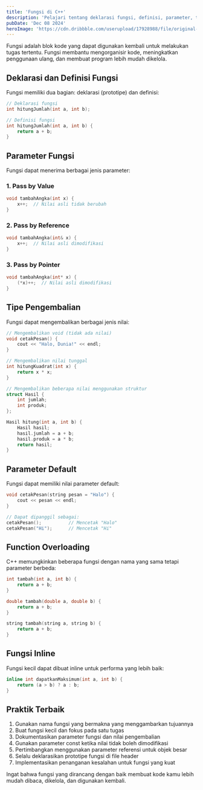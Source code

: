 ```yaml
---
title: 'Fungsi di C++'
description: 'Pelajari tentang deklarasi fungsi, definisi, parameter, tipe pengembalian, dan praktik terbaik di C++'
pubDate: 'Dec 08 2024'
heroImage: 'https://cdn.dribbble.com/userupload/17928988/file/original-7a7bf1d035ae372c12c03b2115a19649.png?resize=752x&vertical=center'
---
```


Fungsi adalah blok kode yang dapat digunakan kembali untuk melakukan tugas tertentu. Fungsi membantu mengorganisir kode, meningkatkan penggunaan ulang, dan membuat program lebih mudah dikelola.

## Deklarasi dan Definisi Fungsi

Fungsi memiliki dua bagian: deklarasi (prototipe) dan definisi:

```cpp
// Deklarasi fungsi
int hitungJumlah(int a, int b);

// Definisi fungsi
int hitungJumlah(int a, int b) {
    return a + b;
}
```

## Parameter Fungsi

Fungsi dapat menerima berbagai jenis parameter:

### 1. Pass by Value
```cpp
void tambahAngka(int x) {
    x++;  // Nilai asli tidak berubah
}
```

### 2. Pass by Reference
```cpp
void tambahAngka(int& x) {
    x++;  // Nilai asli dimodifikasi
}
```

### 3. Pass by Pointer
```cpp
void tambahAngka(int* x) {
    (*x)++;  // Nilai asli dimodifikasi
}
```

## Tipe Pengembalian

Fungsi dapat mengembalikan berbagai jenis nilai:

```cpp
// Mengembalikan void (tidak ada nilai)
void cetakPesan() {
    cout << "Halo, Dunia!" << endl;
}

// Mengembalikan nilai tunggal
int hitungKuadrat(int x) {
    return x * x;
}

// Mengembalikan beberapa nilai menggunakan struktur
struct Hasil {
    int jumlah;
    int produk;
};

Hasil hitung(int a, int b) {
    Hasil hasil;
    hasil.jumlah = a + b;
    hasil.produk = a * b;
    return hasil;
}
```

## Parameter Default

Fungsi dapat memiliki nilai parameter default:

```cpp
void cetakPesan(string pesan = "Halo") {
    cout << pesan << endl;
}

// Dapat dipanggil sebagai:
cetakPesan();          // Mencetak "Halo"
cetakPesan("Hi");      // Mencetak "Hi"
```

## Function Overloading

C++ memungkinkan beberapa fungsi dengan nama yang sama tetapi parameter berbeda:

```cpp
int tambah(int a, int b) {
    return a + b;
}

double tambah(double a, double b) {
    return a + b;
}

string tambah(string a, string b) {
    return a + b;
}
```

## Fungsi Inline

Fungsi kecil dapat dibuat inline untuk performa yang lebih baik:

```cpp
inline int dapatkanMaksimum(int a, int b) {
    return (a > b) ? a : b;
}
```

## Praktik Terbaik

1. Gunakan nama fungsi yang bermakna yang menggambarkan tujuannya
2. Buat fungsi kecil dan fokus pada satu tugas
3. Dokumentasikan parameter fungsi dan nilai pengembalian
4. Gunakan parameter const ketika nilai tidak boleh dimodifikasi
5. Pertimbangkan menggunakan parameter referensi untuk objek besar
6. Selalu deklarasikan prototipe fungsi di file header
7. Implementasikan penanganan kesalahan untuk fungsi yang kuat

Ingat bahwa fungsi yang dirancang dengan baik membuat kode kamu lebih mudah dibaca, dikelola, dan digunakan kembali.